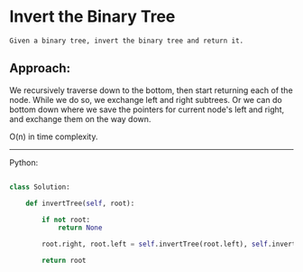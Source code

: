 # Invert the Binary Tree

    Given a binary tree, invert the binary tree and return it.


## Approach:

We recursively traverse down to the bottom, then start returning each of the
node. While we do so, we exchange left and right subtrees. Or we can do
bottom down where we save the pointers for current node's left and right, and
exchange them on the way down.

O(n) in time complexity.

---

Python:

```python

class Solution:

    def invertTree(self, root):

        if not root:
            return None

        root.right, root.left = self.invertTree(root.left), self.invertTree(root.right)

        return root

```
